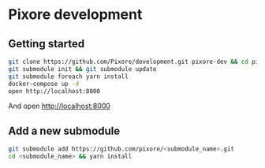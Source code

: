 # Pixore development

## Getting started

```sh
git clone https://github.com/Pixore/development.git pixore-dev && cd pixore-dev
git submodule init && git submodule update
git submodule foreach yarn install
docker-compose up -d
open http://localhost:8000
```
And open [http://localhost:8000](http://localhost:8000)

## Add a new submodule

```sh
git submodule add https://github.com/pixore/<submodule_name>.git
cd <submodule_name> && yarn install
```
